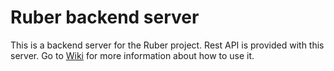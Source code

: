# Ruber backend server
This is a backend server for the Ruber project. Rest API is provided with this server.
Go to [Wiki](https://github.com/thergbway/RuberBackendServer/wiki "Wiki") for more information about how to use it.
